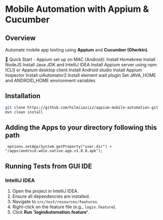 # Mobile Automation with Appium & Cucumber

## Overview
Automate mobile app testing using **Appium** and **Cucumber (Gherkin)**.

🚀 Quick Start - Appium set up on MAC (Android):
Install Homebrew
Install NodeJS
Install Java JDK and IntelliJ IDEA
Install Appium server using npm (CLI) or Appium desktop client
Install Android studio
Install Appium Inspector
Install uiAutomator2
Install element wait plugin
Set JAVA_HOME and ANDROID_HOME environment variables

## Installation
```sh
git clone https://github.com/hilmiiaziiz/appium-mobile-automation.git
mvn clean install
```

## Adding the Apps to your directory following this path
``` options.setApp(System.getProperty("user.dir") + "/apps/android.wdio.native.app.v1.0.8.apk");```

## Running Tests from GUI IDE
### IntelliJ IDEA
1. Open the project in IntelliJ IDEA.
2. Ensure all dependencies are installed.
3. Navigate to `src/test/resources/features`.
4. Right-click on the feature file (e.g., `login.feature`).
5. Click **Run 'loginAutomation.feature'**.


